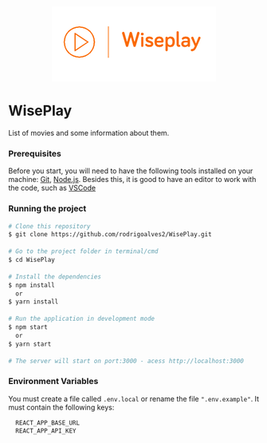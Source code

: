 <p align="center">
  <img
  alt="WisePlay logo"
  src="src/assets/images/logo-removebg.png"/>
</p>

# WisePlay

<p>List of movies and some information about them.</p>

### Prerequisites

Before you start, you will need to have the following tools installed on your machine:
[Git](https://git-scm.com), [Node.js](https://nodejs.org/en/). Besides this, it is good to have an editor to work with the code, such as [VSCode](https://code.visualstudio.com/)

### Running the project

```bash
# Clone this repository
$ git clone https://github.com/rodrigoalves2/WisePlay.git

# Go to the project folder in terminal/cmd
$ cd WisePlay

# Install the dependencies
$ npm install
  or
$ yarn install

# Run the application in development mode
$ npm start
  or
$ yarn start

# The server will start on port:3000 - acess http://localhost:3000
```

### Environment Variables

You must create a file called `.env.local` or rename the file `".env.example"`. It must contain the following keys:

```
  REACT_APP_BASE_URL
  REACT_APP_API_KEY
```
